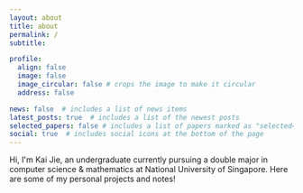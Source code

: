 ```yaml
---
layout: about
title: about
permalink: /
subtitle: 

profile: 
  align: false
  image: false
  image_circular: false # crops the image to make it circular
  address: false

news: false  # includes a list of news items
latest_posts: true  # includes a list of the newest posts
selected_papers: false # includes a list of papers marked as "selected={true}"
social: true  # includes social icons at the bottom of the page
---
```

Hi, I'm Kai Jie, an undergraduate currently pursuing a double major in computer science & mathematics at National University of Singapore.
Here are some of my personal projects and notes!